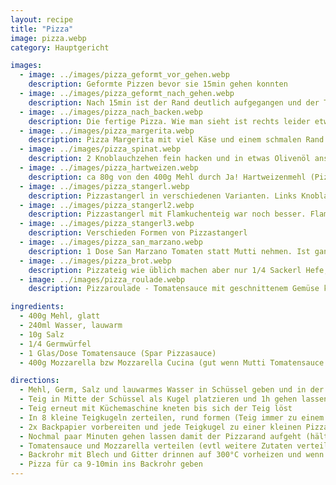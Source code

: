 ```yaml
---
layout: recipe
title: "Pizza"
image: pizza.webp
category: Hauptgericht

images:
  - image: ../images/pizza_geformt_vor_gehen.webp
    description: Geformte Pizzen bevor sie 15min gehen konnten
  - image: ../images/pizza_geformt_nach_gehen.webp
    description: Nach 15min ist der Rand deutlich aufgegangen und der Teig hat einen dicken Rand
  - image: ../images/pizza_nach_backen.webp
    description: Die fertige Pizza. Wie man sieht ist rechts leider etwas Saft rausgeronnen
  - image: ../images/pizza_margerita.webp
    description: Pizza Margerita mit viel Käse und einem schmalen Rand
  - image: ../images/pizza_spinat.webp
    description: 2 Knoblauchzehen fein hacken und in etwas Olivenöl anschwitzen. 250g frischen (oder TK) Spinat dazugeben, Deckel drauf und mit etwas Suppenwürze bei Stufe 6 paar Minuten weich werden lassen (ab und zu umrühren). Rausgeben und evtl in Sieb gegen Wand drücken um Wasser abzugeben. Champignons schneiden und draufgeben (optional einige Minuten in Öl anbraten). Halbe Cocktailtomaten oder Jalapenoscheiben passen auch gut dazu. Ergebnis war extrem gut!
  - image: ../images/pizza_hartweizen.webp
    description: ca 80g von den 400g Mehl durch Ja! Hartweizenmehl (Pizza und Pastamehl) ersetzt. Schmeckt super und ist viel rescher als sonst. Eine nette Abwechslung
  - image: ../images/pizza_stangerl.webp
    description: Pizzastangerl in verschiedenen Varianten. Links Knoblauchpulver, dann heller Sesam (bzw gemischt mit Knoblauchpulver), gemischter Sesam, dunkler Sesam. Einige mit Olivenöl oben, einige mit Wasser besprüht. Öl macht sie evtl etwas rescher, Wasser passt aber auch. Knoblauchpulver passt auch ganz gut
  - image: ../images/pizza_stangerl2.webp
    description: Pizzastangerl mit Flamkuchenteig war noch besser. Flamkuchenteig machen, dann bei 300°C ca 10min ins Rohr
  - image: ../images/pizza_stangerl3.webp
    description: Verschieden Formen von Pizzastangerl
  - image: ../images/pizza_san_marzano.webp
    description: 1 Dose San Marzano Tomaten statt Mutti nehmen. Ist ganz ok aber leider zu flüssig und säuerlich, Mozzarella schmilzt dann auch nicht so gut
  - image: ../images/pizza_brot.webp
    description: Pizzateig wie üblich machen aber nur 1/4 Sackerl Hefe, dafür ca 2g Zucker. Wenn Teig fertig, halbieren und jede Hälfte in eine eingeölte Schüssel geben; Teig außen ölig und Schüssel innen ölig (Bild links oben). Dann mit Plastikfolie zudeckt für bis zu 7 Tage im Kühlschrank gehen lassen (Bild links unten). Rausnehmen, mit Unterseite nach oben auf Backpapier geben, Olivenöl oben drauf und Pfeffer bzw Sesam bzw Knoblauchpulver. Dann Backpapier auf Blech welches im 300°C Ofen mit aufgeheizt wurde geben und 8min ins Rohr geben (Bild rechts oben). Ist geschmacklich super, ähnlich Sauerteig. Alternativer Versuch mit Baguetteteig war auch gut aber zu kurz gerastet
  - image: ../images/pizza_roulade.webp
    description: Pizzaroulade - Tomatensauce mit geschnittenem Gemüse köcheln, verteilen, zusammenrollen, dann bei 250°C 17min ins Rohr. Probleme - beim Rollen wegen warmen Gemüse kleben geblieben, Tomatensauce rinnt raus (evtl weglassen?), am Rand zuviel Teig, oben und unten zu resch (besser zb 200°C 25min?). TODO rechts unten nach 4 Tagen und nicht flach - war gut, dauert 10min, aber flach schmeckts besser!

ingredients:
  - 400g Mehl, glatt
  - 240ml Wasser, lauwarm
  - 10g Salz
  - 1/4 Germwürfel
  - 1 Glas/Dose Tomatensauce (Spar Pizzasauce)
  - 400g Mozzarella bzw Mozzarella Cucina (gut wenn Mutti Tomatensauce weil in Summe nicht zu flüssig)

directions:
  - Mehl, Germ, Salz und lauwarmes Wasser in Schüssel geben und in der Küchenmaschine kneten
  - Teig in Mitte der Schüssel als Kugel platzieren und 1h gehen lassen
  - Teig erneut mit Küchemaschine kneten bis sich der Teig löst
  - In 8 kleine Teigkugeln zerteilen, rund formen (Teig immer zu einem Ende ziehen), diese auf ein Backpapier verteilen und 30min mit einem Tuch zugedeckt gehen lassen (evtl unten leicht bemehlen)
  - 2x Backpapier vorbereiten und jede Teigkugel zu einer kleinen Pizza formen und auf die 2 Backpapiere verteilen (4 Pizzas pro Backpapier).
  - Nochmal paar Minuten gehen lassen damit der Pizzarand aufgeht (hält die Flüssigkeit gut. Man hat reschen Rand und saftiges Inneres)
  - Tomatensauce und Mozzarella verteilen (evtl weitere Zutaten verteilen)
  - Backrohr mit Blech und Gitter drinnen auf 300°C vorheizen und wenn vorgeheizt Blech bzw Gitter kurz rausnehmen, Backpapier drauf geben und wieder reingeben (Backpapier direkt in Ofen ist riskant wegen Verbrennung bzw "kippen" einer Pizza)
  - Pizza für ca 9-10min ins Backrohr geben
---
```

